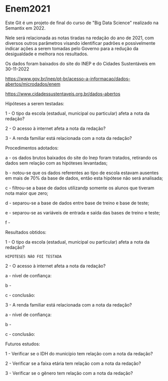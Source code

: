 # Enem2021

Este Git é um projeto de final do curso de "Big Data Science" realizado na Semantix em 2022.

Nele será relacionada as notas tiradas na redação do ano de 2021, com diversos outros parâmetros visando identificar padrões e possivelmente indicar ações a serem tomadas pelo Governo para a redução da desigualdade e melhora nos resultados.

Os dados foram baixados do site do INEP e do Cidades Sustentáveis em 30-11-2022

https://www.gov.br/inep/pt-br/acesso-a-informacao/dados-abertos/microdados/enem

https://www.cidadessustentaveis.org.br/dados-abertos
 
Hipóteses a serem testadas:

1 - O tipo da escola (estadual, municipal ou particular) afeta a nota da redação?

2 - O acesso à internet afeta a nota da redação?

3 - A renda familiar está relacionada com a nota da redação?

Procedimentos adotados:

a - os dados brutos baixados do site do Inep foram tratados, retirando os dados sem relação com as hipóteses levantadas;

b - notou-se que os dados referentes ao tipo de escola estavam ausentes em mais de 70% da base de dados, então esta hipótese não será analisada;

c - filtrou-se a base de dados utilizandp somente os alunos que tiveram nota maior que zero;

d - separou-se a base de dados entre base de treino e base de teste;

e - separou-se as variáveis de entrada e saída das bases de treino e teste;

f - 


Resultados obtidos:

1 - O tipo da escola (estadual, municipal ou particular) afeta a nota da redação?

    HIPÓTESES NÂO FOI TESTADA

2 - O acesso à internet afeta a nota da redação?

a - nível de confiança:

b - 

c - conclusão:


3 - A renda familiar está relacionada com a nota da redação?

a - nível de confiança:

b - 

c - conclusão:


Futuros estudos:

1 - Verificar se o IDH do município tem relação com a nota da redação?

2 - Verificar se a faixa etária tem relação com a nota da redação?

3 - Verificar se o gênero tem relação com a nota da redação?

